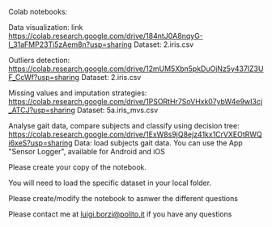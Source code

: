 Colab notebooks:

Data visualization: link https://colab.research.google.com/drive/184ntJ0A8nqyG-l_31aFMP23Ti5zAem8n?usp=sharing
Dataset: 2.iris.csv

Outliers detection: https://colab.research.google.com/drive/12mUM5Xbn5pkDuOjNz5y437lZ3UF_CcWf?usp=sharing
Dataset: 2.iris.csv

Missing values and imputation strategies: https://colab.research.google.com/drive/1PSORtHr7SoVHxk07ybW4e9wI3cj_ATCJ?usp=sharing
Dataset: 5a.iris_mvs.csv

Analyse gait data, compare subjects and classify using decision tree: https://colab.research.google.com/drive/1ExW8s9jQ8ejz41kx1CrVXEOtRWQi6xeS?usp=sharing
Data: load subjects gait data. You can use the App "Sensor Logger", available for Android and iOS

Please create your copy of the notebook.

You will need to load the specific dataset in your local folder.

Please create/modify the notebook to asnwer the different questions

Please contact me at luigi.borzi@polito.it if you have any questions

